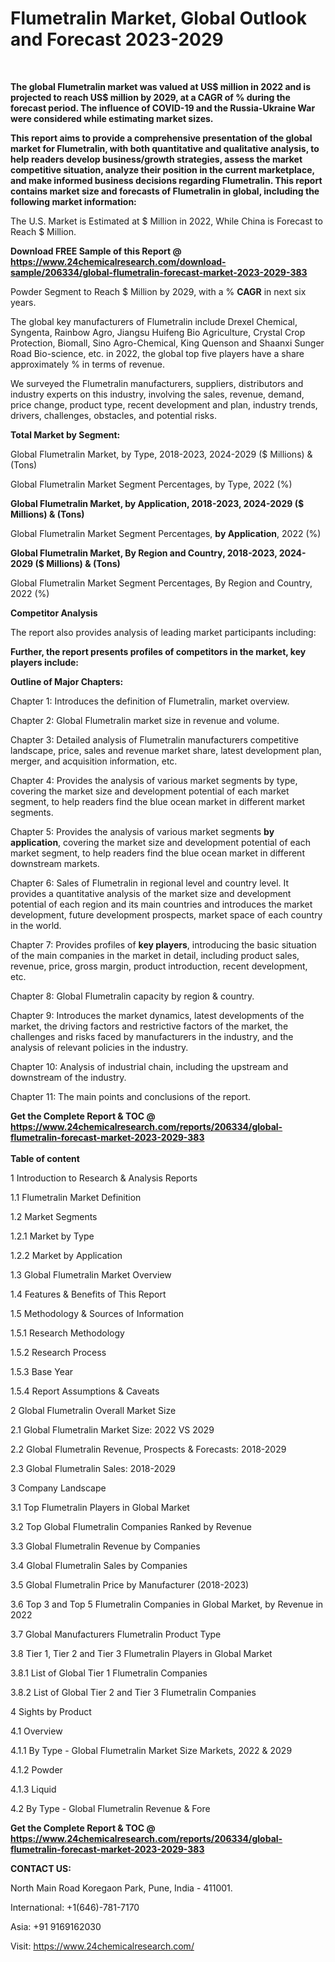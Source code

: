 <h1>Flumetralin Market, Global Outlook and Forecast 2023-2029</h1><br/><p><strong>The global Flumetralin market was valued at US$ million in 2022 and is projected to reach US$ million by 2029, at a <strong>CAGR</strong> of % during the forecast period. The influence of COVID-19 and the Russia-Ukraine War were considered while estimating market sizes.</strong></p><p><strong>This report aims to provide a comprehensive presentation of the global market for Flumetralin, with both quantitative and qualitative analysis, to help readers develop business/growth strategies, assess the market competitive situation, analyze their position in the current marketplace, and make informed business decisions regarding Flumetralin. This report contains market size and forecasts of Flumetralin in global, including the following market information:</strong></p><p>The U.S. Market is Estimated at $ Million in 2022, While China is Forecast to Reach $ Million.</p><div><b>Download FREE Sample of this Report @ <a href="https://www.24chemicalresearch.com/download-sample/206334/global-flumetralin-forecast-market-2023-2029-383">https://www.24chemicalresearch.com/download-sample/206334/global-flumetralin-forecast-market-2023-2029-383</a></b></div><p>Powder Segment to Reach $ Million by 2029, with a % <strong>CAGR</strong> in next six years.</p><p>The global key manufacturers of Flumetralin include Drexel Chemical, Syngenta, Rainbow Agro, Jiangsu Huifeng Bio Agriculture, Crystal Crop Protection, Biomall, Sino Agro-Chemical, King Quenson and Shaanxi Sunger Road Bio-science, etc. in 2022, the global top five players have a share approximately % in terms of revenue.</p><p>We surveyed the Flumetralin manufacturers, suppliers, distributors and industry experts on this industry, involving the sales, revenue, demand, price change, product type, recent development and plan, industry trends, drivers, challenges, obstacles, and potential risks.</p><p><strong>Total Market by Segment:</strong></p><p>Global Flumetralin Market, by Type, 2018-2023, 2024-2029 ($ Millions) & (Tons)</p><p>Global Flumetralin Market Segment Percentages, by Type, 2022 (%)</p><p><strong>Global Flumetralin Market, <strong>by Application</strong>, 2018-2023, 2024-2029 ($ Millions) & (Tons)</strong></p><p>Global Flumetralin Market Segment Percentages, <strong>by Application</strong>, 2022 (%)</p><p><strong>Global Flumetralin Market, By Region and Country, 2018-2023, 2024-2029 ($ Millions) & (Tons)</strong></p><p>Global Flumetralin Market Segment Percentages, By Region and Country, 2022 (%)</p><p><strong>Competitor Analysis</strong></p><p>The report also provides analysis of leading market participants including:</p><p><strong>Further, the report presents profiles of competitors in the market, <strong>key players</strong> include:</strong></p><p><strong>Outline of Major Chapters:</strong></p><p>Chapter 1: Introduces the definition of Flumetralin, market overview.</p><p>Chapter 2: Global Flumetralin market size in revenue and volume.</p><p>Chapter 3: Detailed analysis of Flumetralin manufacturers competitive landscape, price, sales and revenue market share, latest development plan, merger, and acquisition information, etc.</p><p>Chapter 4: Provides the analysis of various market segments by type, covering the market size and development potential of each market segment, to help readers find the blue ocean market in different market segments.</p><p>Chapter 5: Provides the analysis of various market segments <strong>by application</strong>, covering the market size and development potential of each market segment, to help readers find the blue ocean market in different downstream markets.</p><p>Chapter 6: Sales of Flumetralin in regional level and country level. It provides a quantitative analysis of the market size and development potential of each region and its main countries and introduces the market development, future development prospects, market space of each country in the world.</p><p>Chapter 7: Provides profiles of <strong>key players</strong>, introducing the basic situation of the main companies in the market in detail, including product sales, revenue, price, gross margin, product introduction, recent development, etc.</p><p>Chapter 8: Global Flumetralin capacity by region & country.</p><p>Chapter 9: Introduces the market dynamics, latest developments of the market, the driving factors and restrictive factors of the market, the challenges and risks faced by manufacturers in the industry, and the analysis of relevant policies in the industry.</p><p>Chapter 10: Analysis of industrial chain, including the upstream and downstream of the industry.</p><p>Chapter 11: The main points and conclusions of the report.</p><div><b>Get the Complete Report & TOC @ <a href="https://www.24chemicalresearch.com/reports/206334/global-flumetralin-forecast-market-2023-2029-383">https://www.24chemicalresearch.com/reports/206334/global-flumetralin-forecast-market-2023-2029-383</a></b></div><br><b>Table of content</b><p>1 Introduction to Research & Analysis Reports<br />
 
  1.1 Flumetralin Market Definition<br />
 
  1.2 Market Segments<br />
 
  1.2.1 Market by Type<br />
 
  1.2.2 Market by Application<br />
 
  1.3 Global Flumetralin Market Overview<br />
 
  1.4 Features & Benefits of This Report<br />
 
  1.5 Methodology & Sources of Information<br />
 
  1.5.1 Research Methodology<br />
 
  1.5.2 Research Process<br />
 
  1.5.3 Base Year<br />
 
  1.5.4 Report Assumptions & Caveats<br />
 
 2 Global Flumetralin Overall Market Size<br />
 
  2.1 Global Flumetralin Market Size: 2022 VS 2029<br />
 
  2.2 Global Flumetralin Revenue, Prospects & Forecasts: 2018-2029<br />
 
  2.3 Global Flumetralin Sales: 2018-2029<br />
 
 3 Company Landscape<br />
 
  3.1 Top Flumetralin Players in Global Market<br />
 
  3.2 Top Global Flumetralin Companies Ranked by Revenue<br />
 
  3.3 Global Flumetralin Revenue by Companies<br />
 
  3.4 Global Flumetralin Sales by Companies<br />
 
  3.5 Global Flumetralin Price by Manufacturer (2018-2023)<br />
 
  3.6 Top 3 and Top 5 Flumetralin Companies in Global Market, by Revenue in 2022<br />
 
  3.7 Global Manufacturers Flumetralin Product Type<br />
 
  3.8 Tier 1, Tier 2 and Tier 3 Flumetralin Players in Global Market<br />
 
  3.8.1 List of Global Tier 1 Flumetralin Companies<br />
 
  3.8.2 List of Global Tier 2 and Tier 3 Flumetralin Companies<br />
 
 4 Sights by Product<br />
 
  4.1 Overview<br />
 
  4.1.1 By Type - Global Flumetralin Market Size Markets, 2022 & 2029<br />
 
  4.1.2 Powder<br />
 
  4.1.3 Liquid<br />
 
  4.2 By Type - Global Flumetralin Revenue & Fore<br><div><b>Get the Complete Report & TOC @ <a href="https://www.24chemicalresearch.com/reports/206334/global-flumetralin-forecast-market-2023-2029-383">https://www.24chemicalresearch.com/reports/206334/global-flumetralin-forecast-market-2023-2029-383</a></b></div></p>
 
 <b>CONTACT US:</b><br>
 
 North Main Road Koregaon Park, Pune, India - 411001.<br/>
 
 International: +1(646)-781-7170<br/>
 
 Asia: +91 9169162030<br/>
 
 Visit: <a href="https://www.24chemicalresearch.com/">https://www.24chemicalresearch.com/</a>
 
 <br>